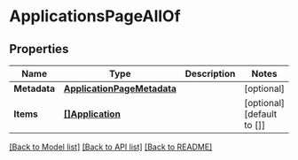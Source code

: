 # ApplicationsPageAllOf

## Properties

Name | Type | Description | Notes
------------ | ------------- | ------------- | -------------
**Metadata** | [**ApplicationPageMetadata**](ApplicationPageMetadata.md) |  | [optional] 
**Items** | [**[]Application**](Application.md) |  | [optional] [default to []]

[[Back to Model list]](../README.md#documentation-for-models) [[Back to API list]](../README.md#documentation-for-api-endpoints) [[Back to README]](../README.md)


